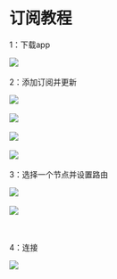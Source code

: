 # 订阅教程

1：下载app‌

​![](https://ky8.me/images/c_android_1.jpg)‌‌

2：添加订阅并更新‌

​![](https://ky8.me/images/c_android_2.jpg)​‌

​![](https://ky8.me/images/c_android_3.jpg)​‌

​![](https://ky8.me/images/c_android_4.jpg)​‌

​![](https://ky8.me/images/c_android_5.jpg)‌‌

3：选择一个节点并设置路由‌

​![](https://ky8.me/images/c_android_6.jpg)​‌

​![](https://ky8.me/images/c_android_7.jpg)​

​‌

4：连接‌

​![](https://ky8.me/images/c_android_8.jpg)

